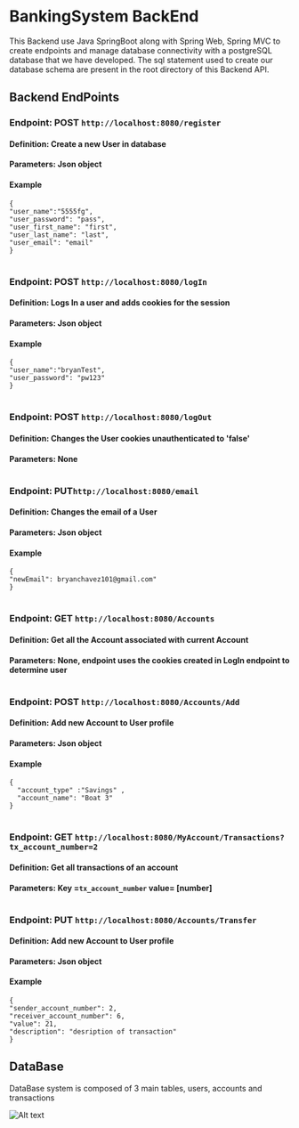 # BankingSystem BackEnd

This Backend use Java SpringBoot along with Spring Web, Spring MVC to create endpoints and manage database connectivity with a postgreSQL database that we have developed. The sql statement used to create our database schema are present in the root directory of this Backend API.




## Backend EndPoints


### Endpoint: POST `http://localhost:8080/register`
#### Definition: Create a new User in database
#### Parameters: Json object
#### Example
    {
    "user_name":"5555fg",
    "user_password": "pass",
    "user_first_name": "first",
    "user_last_name": "last",
    "user_email": "email" 
    }
    
#
### Endpoint: POST `http://localhost:8080/logIn`
#### Definition: Logs In a user and adds cookies for the session
#### Parameters: Json object
#### Example
    {
    "user_name":"bryanTest",
    "user_password": "pw123"
    } 
    
#
### Endpoint: POST `http://localhost:8080/logOut`
#### Definition: Changes the User cookies unauthenticated to 'false'
#### Parameters: None
#

### Endpoint: PUT`http://localhost:8080/email`
#### Definition: Changes the email of a User
#### Parameters: Json object
#### Example
    {
    "newEmail": bryanchavez101@gmail.com"
    }
#
    
### Endpoint: GET `http://localhost:8080/Accounts`
#### Definition: Get all the Account associated with current Account
#### Parameters: None, endpoint uses the cookies created in LogIn endpoint to determine user 

#

### Endpoint: POST `http://localhost:8080/Accounts/Add`
#### Definition: Add new Account to User profile 
#### Parameters: Json object
#### Example
    {
	  "account_type" :"Savings" , 
	  "account_name": "Boat 3" 
    }

#

### Endpoint: GET `http://localhost:8080/MyAccount/Transactions?tx_account_number=2`
#### Definition: Get all transactions of an account 
#### Parameters: Key =`tx_account_number` value= [number]

#

### Endpoint: PUT `http://localhost:8080/Accounts/Transfer`
#### Definition: Add new Account to User profile 
#### Parameters: Json object
#### Example
    {
    "sender_account_number": 2,
    "receiver_account_number": 6,
    "value": 21,
    "description": "desription of transaction"
    }

 

## DataBase
DataBase system is composed of 3 main tables, users, accounts and transactions 

![Alt text](https://github.com/Chavez102/BankingSystem_BackEnd/blob/main/Database%20Representation.png?raw=true "DataBase title")




